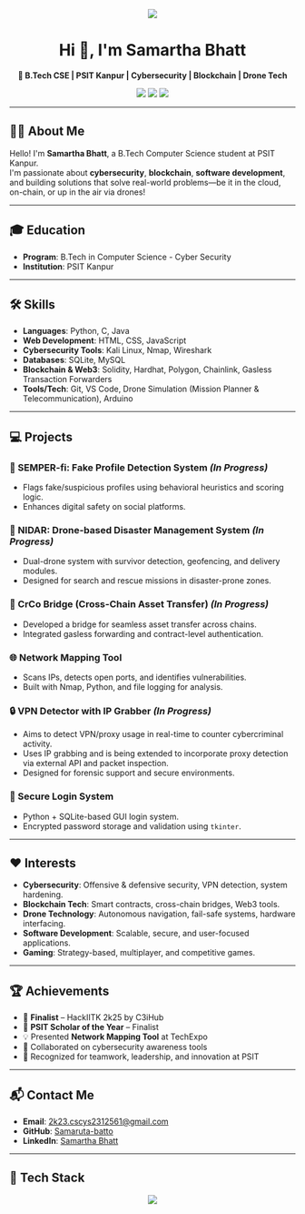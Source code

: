 <p align="center">
  <img src="https://readme-typing-svg.demolab.com/?lines=Hey+there!+I'm+Samartha+Bhatt+🚀;Cybersecurity+Enthusiast+%7C+Blockchain+Developer+%7C+Drone+Nerd&center=true&width=500&height=40" />
</p>

<h1 align="center">Hi 👋, I'm Samartha Bhatt</h1>
<p align="center">
  <strong>🚀 B.Tech CSE | PSIT Kanpur | Cybersecurity | Blockchain | Drone Tech</strong>
</p>

<p align="center">
  <a href="https://github.com/Samaruta-batto"><img src="https://img.shields.io/github/followers/Samaruta-batto?label=GitHub&style=social" /></a>
  <a href="https://www.linkedin.com/in/samartha-bhatt/"><img src="https://img.shields.io/badge/LinkedIn-Samartha%20Bhatt-blue?logo=linkedin&logoColor=white" /></a>
  <a href="mailto:2k23.cscys2312561@gmail.com"><img src="https://img.shields.io/badge/Gmail-2k23.cscys2312561%40gmail.com-red?logo=gmail" /></a>
</p>

---

## 👨‍💻 About Me
Hello! I'm **Samartha Bhatt**, a B.Tech Computer Science student at PSIT Kanpur.  
I'm passionate about **cybersecurity**, **blockchain**, **software development**, and building solutions that solve real-world problems—be it in the cloud, on-chain, or up in the air via drones!

---

## 🎓 Education
- **Program**: B.Tech in Computer Science - Cyber Security
- **Institution**: PSIT Kanpur   

---

## 🛠️ Skills

- **Languages**: Python, C, Java
- **Web Development**: HTML, CSS, JavaScript
- **Cybersecurity Tools**: Kali Linux, Nmap, Wireshark
- **Databases**: SQLite, MySQL
- **Blockchain & Web3**: Solidity, Hardhat, Polygon, Chainlink, Gasless Transaction Forwarders
- **Tools/Tech**: Git, VS Code, Drone Simulation (Mission Planner & Telecommunication), Arduino

---

## 💻 Projects

### 🔐 SEMPER-fi: Fake Profile Detection System *(In Progress)*
- Flags fake/suspicious profiles using behavioral heuristics and scoring logic.
- Enhances digital safety on social platforms.

### 🚁 NIDAR: Drone-based Disaster Management System *(In Progress)*
- Dual-drone system with survivor detection, geofencing, and delivery modules.
- Designed for search and rescue missions in disaster-prone zones.

### 🌉 CrCo Bridge (Cross-Chain Asset Transfer) *(In Progress)*
- Developed a bridge for seamless asset transfer across chains.
- Integrated gasless forwarding and contract-level authentication.

### 🌐 Network Mapping Tool
- Scans IPs, detects open ports, and identifies vulnerabilities.
- Built with Nmap, Python, and file logging for analysis.

### 🔒 VPN Detector with IP Grabber *(In Progress)*
- Aims to detect VPN/proxy usage in real-time to counter cybercriminal activity.
- Uses IP grabbing and is being extended to incorporate proxy detection via external API and packet inspection.
- Designed for forensic support and secure environments.

### 🔐 Secure Login System
- Python + SQLite-based GUI login system.
- Encrypted password storage and validation using `tkinter`.

---

## ❤️ Interests
- **Cybersecurity**: Offensive & defensive security, VPN detection, system hardening.
- **Blockchain Tech**: Smart contracts, cross-chain bridges, Web3 tools.
- **Drone Technology**: Autonomous navigation, fail-safe systems, hardware interfacing.
- **Software Development**: Scalable, secure, and user-focused applications.
- **Gaming**: Strategy-based, multiplayer, and competitive games.

---

## 🏆 Achievements
- 🎯 **Finalist** – HackIITK 2k25 by C3iHub
- 🏅 **PSIT Scholar of the Year** – Finalist
- 💡 Presented **Network Mapping Tool** at TechExpo
- 🤝 Collaborated on cybersecurity awareness tools
- 🥇 Recognized for teamwork, leadership, and innovation at PSIT

---

## 📬 Contact Me
- **Email**: 2k23.cscys2312561@gmail.com  
- **GitHub**: [Samaruta-batto](https://github.com/Samaruta-batto)  
- **LinkedIn**: [Samartha Bhatt](https://www.linkedin.com/in/samartha-bhatt/)  

---

## 🧰 Tech Stack

<p align="center">
  <img src="https://skillicons.dev/icons?i=python,java,html,css,js,sqlite,mysql,linux,git,solidity,ethereum,hardhat" />
</p>

